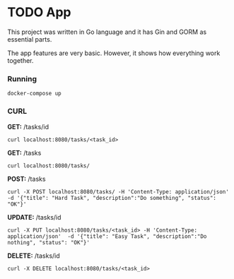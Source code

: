 # TODO App

This project was written in Go language and it has Gin and GORM as essential parts.

The app features are very basic. However, it shows how everything work together.


### Running

```
docker-compose up
```


### CURL


**GET:** /tasks/id
```
curl localhost:8080/tasks/<task_id>
```

**GET:** /tasks
```
curl localhost:8080/tasks/
```

**POST:** /tasks
```
curl -X POST localhost:8080/tasks/ -H 'Content-Type: application/json'  -d '{"title": "Hard Task", "description":"Do something", "status": "OK"}'
```

**UPDATE:** /tasks/id
```
curl -X PUT localhost:8080/tasks/<task_id> -H 'Content-Type: application/json'  -d '{"title": "Easy Task", "description":"Do nothing", "status": "OK"}'
```

**DELETE:** /tasks/id
```
curl -X DELETE localhost:8080/tasks/<task_id>
```
